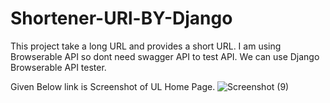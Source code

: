 
# Shortener-URl-BY-Django
This project take a long URL and provides a short URL.
I am using Browserable API so dont need swagger API to test API.
We can use Django Browserable API tester.

Given Below link is Screenshot of UL Home Page.
![Screenshot (9)](https://user-images.githubusercontent.com/85569325/133202445-d446258a-4187-4096-bc75-cde7154d2887.png)
